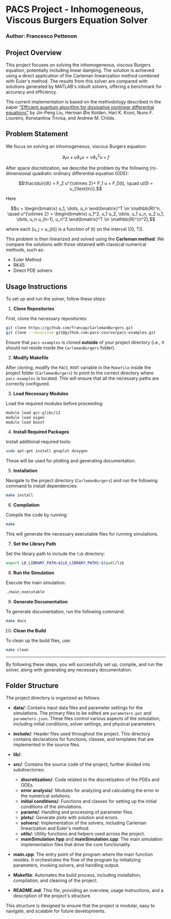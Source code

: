 # PACS Project - Inhomogeneous, Viscous Burgers Equation Solver

### Author: Francesco Pettenon

## Project Overview

This project focuses on solving the inhomogeneous, viscous Burgers equation, potentially including linear damping. The solution is achieved using a direct application of the Carleman linearization method combined with Euler's method. The results from this solver are compared with solutions generated by MATLAB's inbuilt solvers, offering a benchmark for accuracy and efficiency.

The current implementation is based on the methodology described in the paper ["Efficient quantum algorithm for dissipative nonlinear differential equations"](https://arxiv.org/abs/2011.03185) by Jin-Peng Liu, Herman Øie Kolden, Hari K. Krovi, Nuno F. Loureiro, Konstantina Trivisa, and Andrew M. Childs.

## Problem Statement

We focus on solving an inhomogeneous, viscous Burgers equation:

```math
\partial_t u + u \partial_x u = \nu \partial_x^2 u + f
```

After space discretization, we describe the problem by the following \(n\)-dimensional quadratic ordinary differential equation (ODE):

```math
\frac{du}{dt} = F_2 u^{\otimes 2}+ F_1 u + F_0(t), \quad u(0) = u_{\text{in}}.
```

Here

```math
u = \begin{bmatrix} u_1, \dots, u_n \end{bmatrix}^T \in \mathbb{R}^n, \quad u^{\otimes 2} = \begin{bmatrix} u_1^2, u_1 u_2, \dots, u_1 u_n, u_2 u_1, \dots, u_n u_{n-1}, u_n^2 \end{bmatrix}^T \in \mathbb{R}^{n^2},
```

where each \(u_j = u_j(t)\) is a function of \(t\) on the interval \([0, T]\).

This problem is then linearized and solved using the **Carleman method**. We compare the solutions with those obtained with classical numerical methods, such as:

- Euler Method
- RK45
- Direct PDE solvers

## Usage Instructions

To set up and run the solver, follow these steps:

1. **Clone Repositories**

First, clone the necessary repositories:

```bash
git clone https://github.com/francpp/CarlemanBurgers.git
git clone --recursive git@github.com:pacs-course/pacs-examples.git
```

Ensure that `pacs-examples` is cloned **outside** of your project directory (i.e., it should not reside inside the `CarlemanBurgers` folder).

2. **Modify Makefile**

After cloning, modify the `PACS_ROOT` variable in the `Makefile` inside the project folder (`CarlemanBurgers`) to point to the correct directory where `pacs-examples` is located. This will ensure that all the necessary paths are correctly configured.

3. **Load Necessary Modules**

Load the required modules before proceeding:

```bash
module load gcc-glibc/11
module load eigen
module load boost
```

4. **Install Required Packages**

Install additional required tools:

```bash
sudo apt-get install gnuplot doxygen
```

These will be used for plotting and generating documentation.

5. **Installation**

Navigate to the project directory (`CarlemanBurgers`) and run the following command to install dependencies:

```bash
make install
```

6. **Compilation**

Compile the code by running:

```bash
make
```

This will generate the necessary executable files for running simulations.

7. **Set the Library Path**

Set the library path to include the `lib` directory:

```bash
export LD_LIBRARY_PATH=${LD_LIBRARY_PATH}:$(pwd)/lib
```

8. **Run the Simulation**

Execute the main simulation:

```bash
./main_executable
```

9. **Generate Documentation**

To generate documentation, run the following command:

```bash
make docs
```

10. **Clean the Build**

To clean up the build files, use:

```bash
make clean
```

---

By following these steps, you will successfully set up, compile, and run the solver, along with generating any necessary documentation.


## Folder Structure

The project directory is organized as follows:

- **data/**: Contains input data files and parameter settings for the simulations. The primary files to be edited are `parameters.pot` and `parameters.json`. These files control various aspects of the simulation, including initial conditions, solver settings, and physical parameters.

- **include/**: Header files used throughout the project. This directory contains declarations for functions, classes, and templates that are implemented in the source files.

- **lib/**: 

- **src/**: Contains the source code of the project, further divided into subdirectories:
  - **discretization/**: Code related to the discretization of the PDEs and ODEs.
  - **error analysis/**: Modules for analyzing and calculating the error in the numerical solutions.
  - **initial conditions/**: Functions and classes for setting up the initial conditions of the simulations.
  - **params/**: Handling and processing of parameter files.
  - **plots/**: Generate plots with solution and errors.
  - **solvers/**: Implementation of the solvers, including Carleman linearization and Euler's method.
  - **utils/**: Utility functions and helpers used across the project.
  - **mainSimulation.hpp** and **mainSimulation.cpp**: The main simulation implementation files that drive the core functionality.

- **main.cpp**: The entry point of the program where the main function resides. It orchestrates the flow of the program by initializing parameters, invoking solvers, and handling output.

- **Makefile**: Automates the build process, including installation, compilation, and cleaning of the project.

- **README.md**: This file, providing an overview, usage instructions, and a description of the project's structure.

This structure is designed to ensure that the project is modular, easy to navigate, and scalable for future developments.
